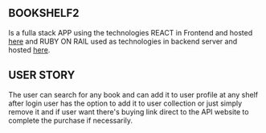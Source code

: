 ## BOOKSHELF2
Is a fulla stack APP using the technologies REACT in Frontend and hosted [here](https://bookshelf-frontend2.netlify.app/) and  RUBY ON RAIL used as technologies in backend server and hosted [here](https://bookshelf-backend2.herokuapp.com/).

## USER STORY
The user can search for any book and can add it to user profile at any shelf after  login user has the option to add it to user collection or just simply remove it and if user want there's buying link direct to the API website to complete the purchase if necessarily. 
